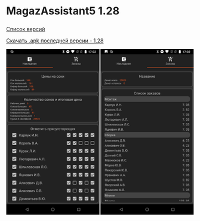 # MagazAssistant5 1.28
###

[Список версий](./VERSION.md)

[Скачать .apk последней версии - 1.28](./MagazAssistant5-v1.28.apk)

![alt tag](bg.png)
